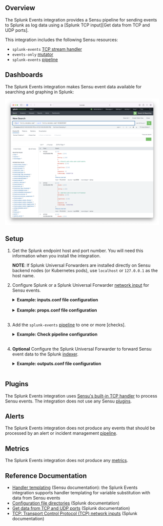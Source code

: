 ## Overview

<!-- Sensu Integration description; supports markdown -->

The Splunk Events integration provides a Sensu pipeline for sending events to Splunk as log data using a [Splunk TCP input][Get data from TCP and UDP ports].

<!-- Provide a high level overview of the integration contents (e.g. checks, filters, mutators, handlers, assets, etc) -->

This integration includes the following Sensu resources:

* `splunk-events` [TCP stream handler]
* `events-only` [mutator]
* `splunk-events` [pipeline]

## Dashboards

<!-- List of supported dashboards w/ screenshots (supports png, jpeg, and gif images; relative paths only; e.g. `![](img/dashboard-1.png)` )-->

The Splunk Events integration makes Sensu event data available for searching and graphing in Splunk:

![](img/splunk-search.png)

## Setup

<!-- Sensu Integration setup instructions, including Sensu agent configuration and external component configuration -->
<!-- EXAMPLE: what configuration (if any) is required in a third-party service to enable monitoring? -->

1. Get the Splunk endpoint host and port number. You will need this information when you install the integration.

   **NOTE**: If Splunk Universal Forwarders are installed directly on Sensu backend nodes (or Kubernetes pods), use `localhost` or `127.0.0.1` as the host name.

1. Configure Splunk or a Splunk Universal Forwarder [network input][splunk-network-input] for Sensu events.

   <details><summary><strong>Example: inputs.conf file configuration</strong></summary>

   Accept connections from any host on port `9998`:

   ```
   [tcp://9998]
   disabled = 0
   queue = parsingQueue
   sourcetype = sensu
   ```

   Accept connections from a specific host (e.g. `sensu-backend`) on port `9998`:

   ```
   [tcp://sensu-backend:9998]
   disabled: 0
   queue = parsingQueue
   sourcetype: sensu
   ```

   Read the Splunk [`inputs.conf` documentation][splunk-inputs-conf] for more information.

   </details>
   <br>

   <details><summary><strong>Example: props.conf file configuration</strong></summary>

   ```
   [default]
   TRUNCATE = 50000

   [sensu]
   TRUNCATE = 50000
   ```

   Read the Splunk [`props.conf` documentation][splunk-props-conf] for more information.

   </details>
   <br>

1. Add the `splunk-events` [pipeline] to one or more [checks].

   <details><summary><strong>Example: Check pipeline configuration</strong></summary>

   ```yaml
   spec:
     pipelines:
       - api_version: core/v2
         type: Pipeline
         name: splunk-events
   ```

   </details>
   <br>

1. **Optional** Configure the Splunk Universal Forwarder to forward Sensu event data to the Splunk [indexer].

   <details><summary><strong>Example: outputs.conf file configuration</strong></summary>

   ```
   [tcpout]
   defaultGroup=sensu_events
   maxQueueSize=104857600

   [tcpout:sensu_events]
   server=splunk:9997
   maxQueueSize=104857600

   [tcpout-server://splunk:9997]
   ```

   Read the Splunk [`outputs.conf` documentation][splunk-outputs-conf] for more information.

   </details>
   <br>

## Plugins

<!-- Links to any Sensu Integration dependencies (i.e. Sensu Plugins) -->

The Splunk Events integration uses [Sensu's built-in TCP handler][sensu-tcp-handler] to process Sensu events. The integration does not use any Sensu [plugins].

## Alerts

The Splunk Events integration does not produce any events that should be processed by an alert or incident management [pipeline].

## Metrics

The Splunk Events integration does not produce any [metrics].

## Reference Documentation

<!-- Please provide links to any relevant reference documentation to help users learn more and/or troubleshoot this integration; specifically including any third-party software documentation. -->

* [Handler templating][handler-templating] (Sensu documentation): the Splunk Events integration supports handler templating for variable substitution with data from Sensu events
* [Configuration file directories] (Splunk documentation)
* [Get data from TCP and UDP ports][splunk-network-input] (Splunk documentation)
* [TCP: Transport Control Protocol (TCP) network inputs][splunk-tcp-input] (Splunk documentation)


<!-- Links -->
[check]: https://docs.sensu.io/sensu-go/latest/observability-pipeline/observe-schedule/checks/
[asset]: https://docs.sensu.io/sensu-go/latest/plugins/assets/
[subscription]: https://docs.sensu.io/sensu-go/latest/observability-pipeline/observe-schedule/subscriptions/
[subscriptions]: https://docs.sensu.io/sensu-go/latest/observability-pipeline/observe-schedule/subscriptions/
[agents]: https://docs.sensu.io/sensu-go/latest/observability-pipeline/observe-schedule/agent/
[annotation]: https://docs.sensu.io/sensu-go/latest/observability-pipeline/observe-schedule/agent/#general-configuration-flags
[plugins]: https://docs.sensu.io/sensu-go/latest/plugins/
[metrics]: https://docs.sensu.io/sensu-go/latest/observability-pipeline/observe-schedule/metrics/
[pipeline]: https://docs.sensu.io/sensu-go/latest/observability-pipeline/observe-process/pipelines/
[handler]: https://docs.sensu.io/sensu-go/latest/observability-pipeline/observe-process/handlers/
[secret]: https://docs.sensu.io/sensu-go/latest/operations/manage-secrets/secrets/
[secrets]: https://docs.sensu.io/sensu-go/latest/operations/manage-secrets/secrets/
[tokens]: https://docs.sensu.io/sensu-go/latest/observability-pipeline/observe-schedule/tokens/
[handler-templating]: https://docs.sensu.io/sensu-go/latest/observability-pipeline/observe-process/handler-templates/
[sensu-plus]: https://sensu.io/features/analytics
[splunk-network-input]: https://docs.splunk.com/Documentation/Splunk/latest/Data/Monitornetworkports
[splunk-tcp-input]: https://docs.splunk.com/Documentation/Splunk/latest/Admin/Inputsconf#TCP:_Transport_Control_Protocol_.28TCP.29_network_inputs
[Configuration file directories]: https://docs.splunk.com/Documentation/Splunk/latest/Admin/Configurationfiledirectories
[splunk-props-conf]: https://docs.splunk.com/Documentation/Splunk/latest/Admin/Propsconf
[splunk-outputs-conf]: https://docs.splunk.com/Documentation/Splunk/latest/Admin/Outputsconf
[sensu-tcp-handler]: https://docs.sensu.io/sensu-go/latest/observability-pipeline/observe-process/handlers/#tcpudp-handlers
[splunk-inputs-conf]: https://docs.splunk.com/Documentation/Splunk/latest/Admin/Inputsconf
[TCP stream handler]: https://docs.sensu.io/sensu-go/latest/observability-pipeline/observe-process/tcp-stream-handlers/
[indexer]: https://docs.splunk.com/Documentation/Splunk/latest/Indexer/Aboutindexesandindexers
[mutator]: https://docs.sensu.io/sensu-go/latest/observability-pipeline/observe-transform/mutators/
